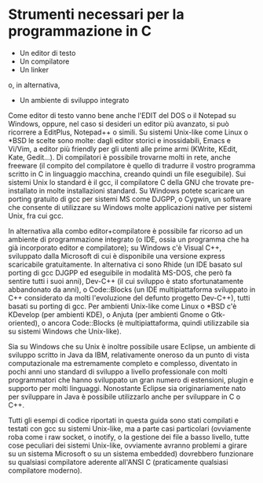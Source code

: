 # Strumenti necessari per la programmazione in C

* Un editor di testo
* Un compilatore
* Un linker

o, in alternativa,

* Un ambiente di sviluppo integrato

Come editor di testo vanno bene anche l'EDIT del DOS o il Notepad su Windows,
oppure, nel caso si desideri un editor più avanzato, si può ricorrere a
EditPlus, Notepad++ o simili. Su sistemi Unix-like come Linux o *BSD le scelte
sono molte: dagli editor storici e inossidabili, Emacs e Vi/Vim, a editor più
friendly per gli utenti alle prime armi (KWrite, KEdit, Kate, Gedit...). Di
compilatori è possibile trovarne molti in rete, anche freeware (il compito del
compilatore è quello di tradurre il vostro programma scritto in C in linguaggio
macchina, creando quindi un file eseguibile). Sui sistemi Unix lo standard è il
gcc, il compilatore C della GNU che trovate pre-installato in molte
installazioni standard. Su Windows potete scaricare un porting gratuito di gcc
per sistemi MS come DJGPP, o Cygwin, un software che consente di utilizzare su
Windows molte applicazioni native per sistemi Unix, fra cui gcc.

In alternativa alla combo editor+compilatore è possibile far ricorso ad un
ambiente di programmazione integrato (o IDE, ossia un programma che ha già
incorporato editor e compilatore); su Windows c'è Visual C++, sviluppato dalla
Microsoft di cui è disponibile una versione express scaricabile gratuitamente.
In alternativa ci sono  Rhide (un IDE basato sul porting di gcc DJGPP ed
eseguibile in modalità MS-DOS, che però fa sentire tutti i suoi anni), Dev-C++
(il cui sviluppo è stato sfortunatamente abbandonato da anni), o Code::Blocks
(un IDE multipiattaforma sviluppato in C++ considerato da molti l'evoluzione del
defunto progetto Dev-C++), tutti basati su porting di gcc. Per ambienti
Unix-like come Linux o *BSD c'è KDevelop (per ambienti KDE), o Anjuta (per
ambienti Gnome o Gtk-oriented), o ancora Code::Blocks (è multipiattaforma,
quindi utilizzabile sia su sistemi Windows che Unix-like).

Sia su Windows che su Unix è inoltre possibile usare Eclipse, un ambiente di
sviluppo scritto in Java da IBM, relativamente oneroso da un punto di vista
computazionale ma estremamente completo e complesso, diventato in pochi anni uno
standard di sviluppo a livello professionale con molti programmatori che hanno
sviluppato un gran numero di estensioni, plugin e supporto per molti linguaggi.
Nonostante Eclipse sia originariamente nato per sviluppare in Java è possibile
utilizzarlo anche per sviluppare in C o C++.

Tutti gli esempi di codice riportati in questa guida sono stati compilati e
testati con gcc su sistemi Unix-like, ma a parte casi particolari (ovviamente
roba come i raw socket, o inotify, o la gestione dei file a basso livello, tutte
cose peculiari dei sistemi Unix-like, ovviamente avranno problemi a girare su un
sistema Microsoft o su un sistema embedded) dovrebbero funzionare su qualsiasi
compilatore aderente all'ANSI C (praticamente qualsiasi compilatore moderno).
